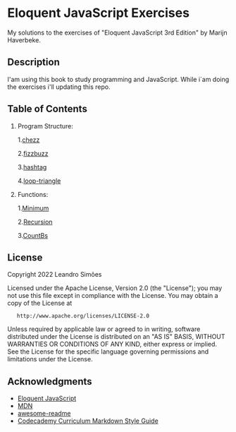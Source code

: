 # Eloquent JavaScript Exercises

My solutions to the exercises of "Eloquent JavaScript 3rd Edition" by Marijn Haverbeke.

## Description

I'am using this book to study programming and JavaScript. While i`am doing the exercises i'll updating this repo.

## Table of Contents

1. Program Structure:
      
      1.[chezz](./program-structure/chezz.js)

      2.[fizzbuzz](./program-structure/fizzbuzz.js)

      3.[hashtag](./program-structure/hashtag.js)

      4.[loop-triangle](./program-structure/loop-triangle.js)


2. Functions: [](./functions/function_If.js)

      1.[Minimum](./functions/min.js)

      2.[Recursion](./functions/iseven.js)

      3.[CountBs](./functions/countBs.js)

## License

 Copyright 2022 Leandro Simões

   Licensed under the Apache License, Version 2.0 (the "License");
   you may not use this file except in compliance with the License.
   You may obtain a copy of the License at

       http://www.apache.org/licenses/LICENSE-2.0

   Unless required by applicable law or agreed to in writing, software
   distributed under the License is distributed on an "AS IS" BASIS,
   WITHOUT WARRANTIES OR CONDITIONS OF ANY KIND, either express or implied.
   See the License for the specific language governing permissions and
   limitations under the License.

## Acknowledgments

* [Eloquent JavaScript](https://eloquentjavascript.net/)
* [MDN](https://developer.mozilla.org/en-US/)
* [awesome-readme](https://github.com/matiassingers/awesome-readme)
* [Codecademy Curriculum Markdown Style Guide](https://curriculum-documentation.codecademy.com/content-guidelines/markdown-style-guide/)


